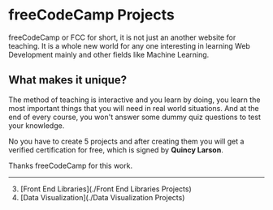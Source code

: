 # freeCodeCamp Projects

freeCodeCamp or FCC for short, it is not just an another website for teaching.
It is a whole new world for any one interesting in learning Web Development mainly and other fields like Machine Learning.

## What makes it unique?

The method of teaching is interactive and you learn by doing, you learn the most important things that you will need in real world situations.
And at the end of every course, you won't answer some dummy quiz questions to test your knowledge.

No you have to create 5 projects and after creating them you will get a verified certification for free, which is signed by **Quincy Larson**.

Thanks freeCodeCamp for this work.

---

3. [Front End Libraries](./Front End Libraries Projects)
4. [Data Visualization](./Data Visualization Projects)
